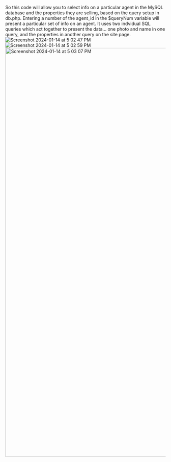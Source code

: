 So this code will allow you to select info on a particular agent in the MySQL database and the properties they are selling, based on the query setup in db.php.
Entering a number of the agent_id in the $queryNum variable will present a particular set of info on an agent. It uses two indvidual SQL queries which act together to present the data...
one photo and name in one query, and the properties in another query on the site page. 
![Screenshot 2024-01-14 at 5 02 47 PM](https://github.com/CGJohnson112/Real_Estate_PHP_MySQL/assets/22375594/89ef0c7e-6ff0-4915-a37d-d065b0b269d1)
![Screenshot 2024-01-14 at 5 02 59 PM](https://github.com/CGJohnson112/Real_Estate_PHP_MySQL/assets/22375594/8d626029-c81b-4dfc-a2cb-60a3f27c5606)
<img width="1283" alt="Screenshot 2024-01-14 at 5 03 07 PM" src="https://github.com/CGJohnson112/Real_Estate_PHP_MySQL/assets/22375594/38f6bc92-7f65-4732-b4d0-c16e8e37c3ae">
